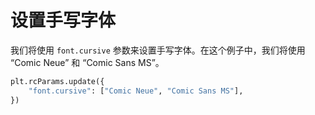# 设置手写字体

我们将使用 `font.cursive` 参数来设置手写字体。在这个例子中，我们将使用 “Comic Neue” 和 “Comic Sans MS”。

```python
plt.rcParams.update({
    "font.cursive": ["Comic Neue", "Comic Sans MS"],
})
```
